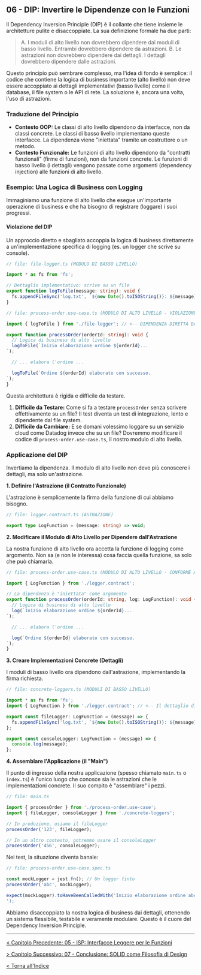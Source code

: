 ## 06 - DIP: Invertire le Dipendenze con le Funzioni

Il Dependency Inversion Principle (DIP) è il collante che tiene insieme le architetture pulite e disaccoppiate. La sua definizione formale ha due parti:

> A. I moduli di alto livello non dovrebbero dipendere dai moduli di basso livello. Entrambi dovrebbero dipendere da astrazioni.
> B. Le astrazioni non dovrebbero dipendere dai dettagli. I dettagli dovrebbero dipendere dalle astrazioni.

Questo principio può sembrare complesso, ma l'idea di fondo è semplice: il codice che contiene la logica di business importante (alto livello) non deve essere accoppiato ai dettagli implementativi (basso livello) come il database, il file system o le API di rete. La soluzione è, ancora una volta, l'uso di astrazioni.

### Traduzione del Principio

*   **Contesto OOP:** Le classi di alto livello dipendono da interfacce, non da classi concrete. Le classi di basso livello implementano queste interfacce. La dipendenza viene "iniettata" tramite un costruttore o un metodo.
*   **Contesto Funzionale:** Le funzioni di alto livello dipendono da "contratti funzionali" (firme di funzioni), non da funzioni concrete. Le funzioni di basso livello (i dettagli) vengono passate come argomenti (dependency injection) alle funzioni di alto livello.

### Esempio: Una Logica di Business con Logging

Immaginiamo una funzione di alto livello che esegue un'importante operazione di business e che ha bisogno di registrare (loggare) i suoi progressi.

#### Violazione del DIP

Un approccio diretto e sbagliato accoppia la logica di business direttamente a un'implementazione specifica di logging (es. un logger che scrive su console).

```typescript
// file: file-logger.ts (MODULO DI BASSO LIVELLO)

import * as fs from 'fs';

// Dettaglio implementativo: scrive su un file
export function logToFile(message: string): void {
  fs.appendFileSync('log.txt', `${new Date().toISOString()}: ${message}\n`);
}

// file: process-order.use-case.ts (MODULO DI ALTO LIVELLO - VIOLAZIONE DIP)

import { logToFile } from './file-logger'; // <-- DIPENDENZA DIRETTA DAL DETTAGLIO!

export function processOrder(orderId: string): void {
  // Logica di business di alto livello
  logToFile(`Inizio elaborazione ordine ${orderId}...
`);

  // ... elabora l'ordine ...

  logToFile(`Ordine ${orderId} elaborato con successo.
`);
}
```

Questa architettura è rigida e difficile da testare. 
1.  **Difficile da Testare:** Come si fa a testare `processOrder` senza scrivere effettivamente su un file? Il test diventa un test di integrazione, lento e dipendente dal file system.
2.  **Difficile da Cambiare:** E se domani volessimo loggare su un servizio cloud come Datadog invece che su un file? Dovremmo modificare il codice di `process-order.use-case.ts`, il nostro modulo di alto livello.

### Applicazione del DIP

Invertiamo la dipendenza. Il modulo di alto livello non deve più conoscere i dettagli, ma solo un'astrazione.

**1. Definire l'Astrazione (il Contratto Funzionale)**

L'astrazione è semplicemente la firma della funzione di cui abbiamo bisogno.

```typescript
// file: logger.contract.ts (ASTRAZIONE)

export type LogFunction = (message: string) => void;
```

**2. Modificare il Modulo di Alto Livello per Dipendere dall'Astrazione**

La nostra funzione di alto livello ora accetta la funzione di logging come argomento. Non sa (e non le interessa) cosa faccia quella funzione, sa solo che può chiamarla.

```typescript
// file: process-order.use-case.ts (MODULO DI ALTO LIVELLO - CONFORME A DIP)

import { LogFunction } from './logger.contract';

// La dipendenza è "iniettata" come argomento
export function processOrder(orderId: string, log: LogFunction): void {
  // Logica di business di alto livello
  log(`Inizio elaborazione ordine ${orderId}...
`);

  // ... elabora l'ordine ...

  log(`Ordine ${orderId} elaborato con successo.
`);
}
```

**3. Creare Implementazioni Concrete (Dettagli)**

I moduli di basso livello ora dipendono dall'astrazione, implementando la firma richiesta.

```typescript
// file: concrete-loggers.ts (MODULI DI BASSO LIVELLO)

import * as fs from 'fs';
import { LogFunction } from './logger.contract'; // <-- Il dettaglio dipende dall'astrazione

export const fileLogger: LogFunction = (message) => {
  fs.appendFileSync('log.txt', `${new Date().toISOString()}: ${message}\n`);
};

export const consoleLogger: LogFunction = (message) => {
  console.log(message);
};
```

**4. Assemblare l'Applicazione (il "Main")**

Il punto di ingresso della nostra applicazione (spesso chiamato `main.ts` o `index.ts`) è l'unico luogo che conosce sia le astrazioni che le implementazioni concrete. Il suo compito è "assemblare" i pezzi.

```typescript
// file: main.ts

import { processOrder } from './process-order.use-case';
import { fileLogger, consoleLogger } from './concrete-loggers';

// In produzione, usiamo il fileLogger
processOrder('123', fileLogger);

// In un altro contesto, potremmo usare il consoleLogger
processOrder('456', consoleLogger);
```

Nei test, la situazione diventa banale:

```typescript
// file: process-order.use-case.spec.ts

const mockLogger = jest.fn(); // Un logger finto
processOrder('abc', mockLogger);

expect(mockLogger).toHaveBeenCalledWith('Inizio elaborazione ordine abc...
');
```

Abbiamo disaccoppiato la nostra logica di business dai dettagli, ottenendo un sistema flessibile, testabile e veramente modulare. Questo è il cuore del Dependency Inversion Principle.

---

[< Capitolo Precedente: 05 - ISP: Interfacce Leggere per le Funzioni](./05-isp-interfacce-leggere-per-le-funzioni.md)

[> Capitolo Successivo: 07 - Conclusione: SOLID come Filosofia di Design](./07-conclusione-solid-come-filosofia.md)

[< Torna all'Indice](./index.md)
